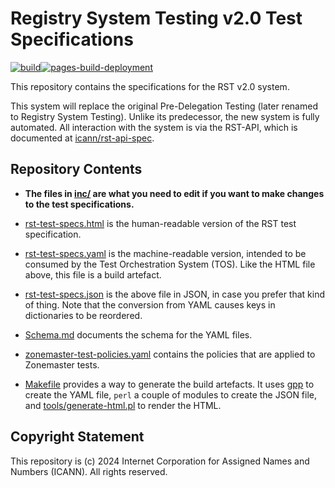 # Registry System Testing v2.0 Test Specifications

[![build](https://github.com/icann/rst-test-specs/actions/workflows/ci.yaml/badge.svg)](https://github.com/icann/rst-test-specs/actions/workflows/ci.yaml)[![pages-build-deployment](https://github.com/icann/rst-test-specs/actions/workflows/pages/pages-build-deployment/badge.svg)](https://github.com/icann/rst-test-specs/actions/workflows/pages/pages-build-deployment)

This repository contains the specifications for the RST v2.0 system.

This system will replace the original Pre-Delegation Testing (later renamed to Registry System
Testing). Unlike its predecessor, the new system is fully automated. All interaction with the system 
is via the RST-API, which is documented at [icann/rst-api-spec](https://icann.github.io/rst-api-spec).

## Repository Contents

* **The files in [inc/](inc/) are what you need to edit if you want to make changes to the test specifications.**

* [rst-test-specs.html](rst-test-specs.html) is the human-readable version of the RST test specification.

* [rst-test-specs.yaml](rst-test-specs.yaml) is the machine-readable version, intended to be consumed by the Test Orchestration System (TOS). Like the HTML file above, this file is a build artefact.

* [rst-test-specs.json](rst-test-specs.json) is the above file in JSON, in case you prefer that kind of thing. Note that the conversion from YAML causes keys in dictionaries to be reordered.

* [Schema.md](Schema.md) documents the schema for the YAML files.

* [zonemaster-test-policies.yaml](zonemaster-test-policies.yaml) contains the policies that are applied to Zonemaster tests.

* [Makefile](Makefile) provides a way to generate the build artefacts. It uses [gpp](https://logological.org/gpp) to create the YAML file, `perl` a couple of modules to create the JSON file, and [tools/generate-html.pl](tools/generate-html.pl) to render the HTML.

## Copyright Statement

This repository is (c) 2024 Internet Corporation for Assigned Names and Numbers (ICANN). All rights reserved.
